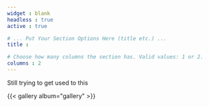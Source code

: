 ```yaml
---
widget : blank
headless : true
active : true

# ... Put Your Section Options Here (title etc.) ...
title : 

# Choose how many columns the section has. Valid values: 1 or 2.
columns : 2
---
```


Still trying to get used to this

{{< gallery album="gallery" >}}
